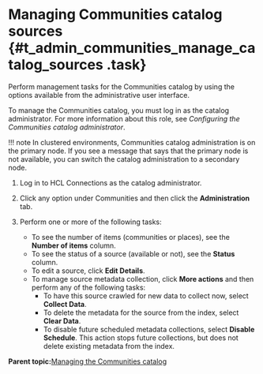 # Managing Communities catalog sources {#t_admin_communities_manage_catalog_sources .task}

Perform management tasks for the Communities catalog by using the options available from the administrative user interface.

To manage the Communities catalog, you must log in as the catalog administrator. For more information about this role, see *Configuring the Communities catalog administrator*.

!!! note
    In clustered environments, Communities catalog administration is on the primary node. If you see a message that says that the primary node is not available, you can switch the catalog administration to a secondary node.

1.  Log in to HCL Connections as the catalog administrator.

2.  Click any option under Communities and then click the **Administration** tab.

3.  Perform one or more of the following tasks:

    -   To see the number of items \(communities or places\), see the **Number of items** column.
    -   To see the status of a source \(available or not\), see the **Status** column.
    -   To edit a source, click **Edit Details**.
    -   To manage source metadata collection, click **More actions** and then perform any of the following tasks:
        -   To have this source crawled for new data to collect now, select **Collect Data**.
        -   To delete the metadata for the source from the index, select **Clear Data**.
        -   To disable future scheduled metadata collections, select **Disable Schedule**. This action stops future collections, but does not delete existing metadata from the index.

**Parent topic:**[Managing the Communities catalog](../admin/c_admin_communities_catalog.md)

